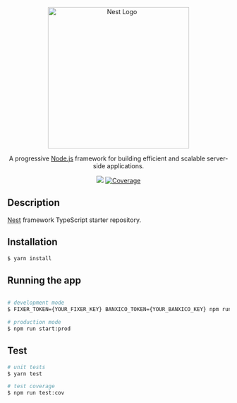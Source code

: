 <p align="center">
  <a href="http://nestjs.com/" target="blank"><img src="https://nestjs.com/img/logo_text.svg" width="320" alt="Nest Logo" /></a>
</p>

[circleci-image]: https://img.shields.io/circleci/build/github/nestjs/nest/master?token=abc123def456
[circleci-url]: https://circleci.com/gh/nestjs/nest

<p align="center">A progressive <a href="http://nodejs.org" target="_blank">Node.js</a> framework for building efficient and scalable server-side applications.</p>
    <p align="center">
  <a href="https://github.com/DiogoPires22/usd_2_mxn/actions/workflows/deploy.yaml/badge.svg?branch=main)]" target="_blank"><img src="https://github.com/DiogoPires22/usd_2_mxn/actions/workflows/deploy.yaml/badge.svg?branch=main)]" /></a>
  <a href="https://coveralls.io/repos/github/DiogoPires22/usd_2_mxn/badge.svg?branch=main" target="_blank"><img src="https://coveralls.io/repos/github/DiogoPires22/usd_2_mxn/badge.svg?branch=main" alt="Coverage" /></a>
</p>
  <!--[![Backers on Open Collective](https://opencollective.com/nest/backers/badge.svg)](https://opencollective.com/nest#backer)
  [![Sponsors on Open Collective](https://opencollective.com/nest/sponsors/badge.svg)](https://opencollective.com/nest#sponsor)-->

## Description

[Nest](https://github.com/nestjs/nest) framework TypeScript starter repository.

## Installation

```bash
$ yarn install
```

## Running the app

```bash

# development mode
$ FIXER_TOKEN={YOUR_FIXER_KEY} BANXICO_TOKEN={YOUR_BANXICO_KEY} npm run start:dev

# production mode
$ npm run start:prod
```

## Test

```bash
# unit tests
$ yarn test

# test coverage
$ npm run test:cov
```